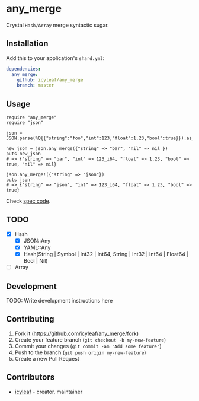 # any_merge

Crystal `Hash/Array` merge syntactic sugar.

## Installation

Add this to your application's `shard.yml`:

```yaml
dependencies:
  any_merge:
    github: icyleaf/any_merge
    branch: master
```

## Usage

```crystal
require "any_merge"
require "json"

json = JSON.parse(%Q{{"string":"foo","int":123,"float":1.23,"bool":true}}).as_h

new_json = json.any_merge({"string" => "bar", "nil" => nil })
puts new_json
# => {"string" => "bar", "int" => 123_i64, "float" => 1.23, "bool" => true, "nil" => nil}

json.any_merge!({"string" => "json"})
puts json
# => {"string" => "json", "int" => 123_i64, "float" => 1.23, "bool" => true}

```

Check [spec code](spec/any_merge_spec.cr).

## TODO

- [x] Hash
  - [x] JSON::Any
  - [x] YAML::Any
  - [x] Hash(String | Symbol | Int32 | Int64, String | Int32 | Int64 | Float64 | Bool | Nil)
- [ ] Array

## Development

TODO: Write development instructions here

## Contributing

1. Fork it (<https://github.com/icyleaf/any_merge/fork>)
2. Create your feature branch (`git checkout -b my-new-feature`)
3. Commit your changes (`git commit -am 'Add some feature'`)
4. Push to the branch (`git push origin my-new-feature`)
5. Create a new Pull Request

## Contributors

- [icyleaf](https://github.com/icyleaf) - creator, maintainer
